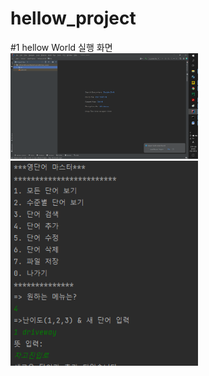 # hellow_project
#1 hellow World 실행 화면
<br>
<img src ="https://github.com/HZion/hellow_project/blob/master/sceeanshot/image.png?raw=true" width = '300'>
<br>
<img src = "https://github.com/HZion/hellow_project/blob/master/sceeanshot/%EB%8B%A8%EC%96%B4%EC%B6%94%EA%B0%80.png?raw=true" width = '300'>
